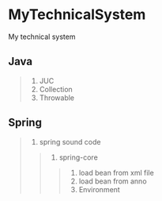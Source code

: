 # MyTechnicalSystem

My technical system

## Java
>1. JUC
>2. Collection
>3. Throwable

## Spring
>1. spring sound code
>>1. spring-core
>>>1. load bean from xml file
>>>2. load bean from anno
>>>3. Environment





